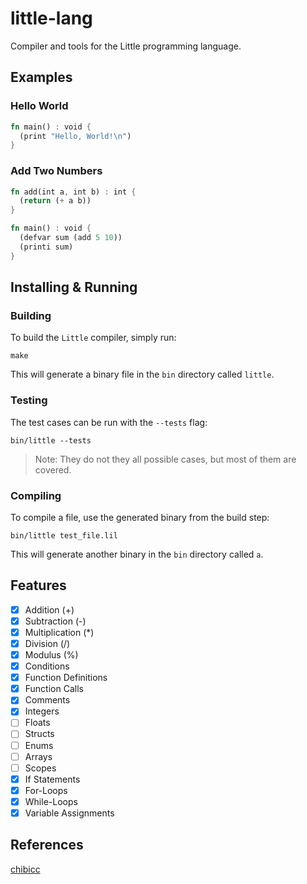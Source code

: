 # little-lang
Compiler and tools for the Little programming language.

## Examples
### Hello World
```rs
fn main() : void {
  (print "Hello, World!\n")
}
```
### Add Two Numbers
```rs
fn add(int a, int b) : int {
  (return (+ a b))
}

fn main() : void {
  (defvar sum (add 5 10))
  (printi sum)
}
```
## Installing & Running
### Building
To build the `Little` compiler, simply run:
```
make
```
This will generate a binary file in the `bin` directory called `little`.
### Testing
The test cases can be run with the `--tests` flag:
```
bin/little --tests
```
> Note: They do not they all possible cases, but most of them are covered.
### Compiling
To compile a file, use the generated binary from the build step:
```
bin/little test_file.lil
```
This will generate another binary in the `bin` directory called `a`.

## Features
- [x] Addition (+)
- [x] Subtraction (-)
- [x] Multiplication (*)
- [x] Division (/)
- [x] Modulus (%)
- [x] Conditions
- [x] Function Definitions
- [x] Function Calls
- [x] Comments
- [x] Integers
- [ ] Floats
- [ ] Structs
- [ ] Enums
- [ ] Arrays
- [ ] Scopes
- [x] If Statements
- [x] For-Loops
- [x] While-Loops
- [x] Variable Assignments

## References

[chibicc](https://github.com/rui314/chibicc/)
